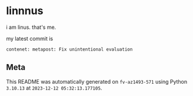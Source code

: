 # linnnus

i am linus. that's me.

my latest commit is

```
contenet: metapost: Fix unintentional evaluation
```

## Meta

This README was automatically generated on `fv-az1493-571` using Python
`3.10.13` at `2023-12-12 05:32:13.177105`.

